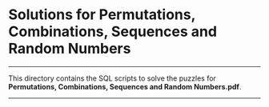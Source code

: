 # Solutions for Permutations, Combinations, Sequences and Random Numbers

----

This directory contains the SQL scripts to solve the puzzles for **Permutations, Combinations, Sequences and Random Numbers.pdf**.

---
